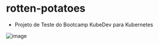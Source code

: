 # rotten-potatoes

* Projeto de Teste do Bootcamp KubeDev para Kubernetes

![image](https://user-images.githubusercontent.com/8562816/124415120-84b8ca80-dd2a-11eb-9b5e-b30711853aa1.png)
